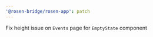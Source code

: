 ```yaml
---
'@rosen-bridge/rosen-app': patch
---
```


Fix height issue on `Events` page for `EmptyState` component
